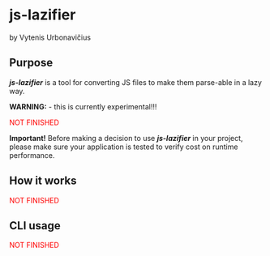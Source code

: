# js-lazifier

by Vytenis Urbonavičius

## Purpose

**_js-lazifier_** is a tool for converting JS files to make them parse-able in a lazy way.

**WARNING:** - this is currently experimental!!!

<span style="color: red">NOT FINISHED</span>

**Important!** Before making a decision to use **_js-lazifier_** in your project, please make sure your application is tested to verify cost on runtime performance.

## How it works

<span style="color: red">NOT FINISHED</span>

## CLI usage

<span style="color: red">NOT FINISHED</span>
